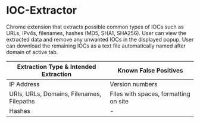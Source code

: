 # IOC-Extractor
Chrome extension that extracts possible common types of IOCs such as URLs, IPv4s, filenames, hashes (MD5, SHA1, SHA256). User can view the extracted data and remove any unwanted IOCs in the displayed popup. User can download the remaining IOCs as a text file automatically named after domain of active tab.

| Extraction Type & Intended Extraction | Known False Positives |
|--------------------|----------|
| IP Address | Version numbers |
| URIs, URLs, Domains, Filenames, Filepaths | Files with spaces, formatting on site |
| Hashes | - |
